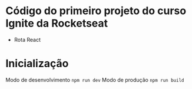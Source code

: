 # Código do primeiro projeto do curso Ignite da Rocketseat

- Rota React

# Inicialização

Modo de desenvolvimento
```npm run dev```
Modo de produção
```npm run build```